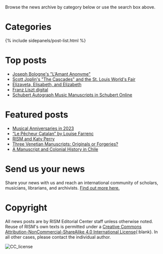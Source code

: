 Browse the news archive by category below or use the search box above.  

# Categories

{% include sidepanels/post-list.html %}

# Top posts
- [Joseph Bologne's "L’Amant Anonyme"](/new_publications/2020/12/07/joseph-bolognes-lamant-anonyme.html)
- [Scott Joplin's "The Cascades" and the St. Louis World's Fair](/musical_anniversaries/2017/03/30/scott-joplins-the-cascades-and-the-st-louis-worlds.html)
- [Elizaveta, Elisabeth, and Elizabeth](/rism_a_z/2015/02/23/elizaveta-elisabeth-and-elizabeth.html)
- [Franz Liszt digital](/electronic_resources/2022/05/02/franz-liszt-digital.html)
- [Schubert Autograph Music Manuscripts in Schubert Online](/library_collections/2015/10/26/schubert-autograph-music-manuscripts-in-schubert.html)  

# Featured posts
- [Musical Anniversaries in 2023](/musical_anniversaries/2023/01/09/musical-anniversaries-in-2023.html)  
- [“Le Pêcheur Catalan” by Louise Farrenc](/rediscovered/2022/09/09/an-unexpected-find-le-pecheur-catalan-by-louise-farrenc.html)  
- [RISM and Katy Perry](/in_the_news/2020/01/20/rism-and-katy-perry.html)   
- [Three Venetian Manuscripts: Originals or Forgeries?](/library_collections/2021/10/28/three-venetian-manuscripts-originals-or-forgeries.html)  
- [A Manuscript and Colonial History in Chile](/in_the_news/2016/02/25/18thcentury-music-manuscript-libro-sesto-tells-of.html)

# Send us your news  
Share your news with us and reach an international community of scholars, musicians, librarians, and archivists. [Find out more here.](/community/share-your-news.html)

# Copyright

All news posts are by RISM Editorial Center staff unless otherwise noted. Reuse of RISM's own texts is permitted under a [Creative Commons Attribution-NonCommercial-ShareAlike 4.0 International License](http://creativecommons.org/licenses/by-nc-sa/4.0/){:blank}. In all other cases, please contact the individual author.

![CC_license](/images/CC_license.png)

